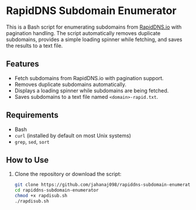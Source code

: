 # RapidDNS Subdomain Enumerator

This is a Bash script for enumerating subdomains from [RapidDNS.io](https://rapiddns.io) with pagination handling. The script automatically removes duplicate subdomains, provides a simple loading spinner while fetching, and saves the results to a text file.

## Features
- Fetch subdomains from RapidDNS.io with pagination support.
- Removes duplicate subdomains automatically.
- Displays a loading spinner while subdomains are being fetched.
- Saves subdomains to a text file named `<domain>-rapid.txt`.

## Requirements
- Bash
- `curl` (installed by default on most Unix systems)
- `grep`, `sed`, `sort`

## How to Use

1. Clone the repository or download the script:
   ```bash
   git clone https://github.com/jahanaj098/rapiddns-subdomain-enumerator.git
   cd rapiddns-subdomain-enumerator
   chmod +x rapdisub.sh
   ./rapdisub.sh
